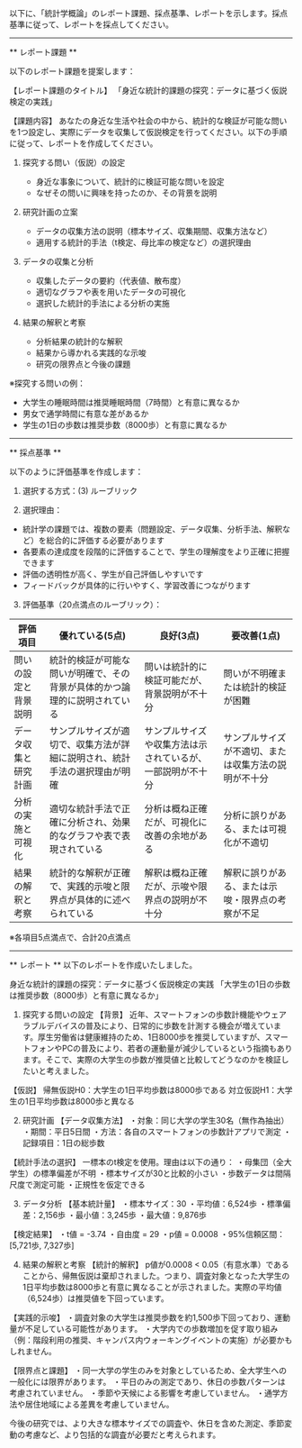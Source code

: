 以下に、「統計学概論」のレポート課題、採点基準、レポートを示します。採点基準に従って、レポートを採点してください。

---------------------------------------
** レポート課題 **

以下のレポート課題を提案します：

【レポート課題のタイトル】
「身近な統計的課題の探究：データに基づく仮説検定の実践」

【課題内容】
あなたの身近な生活や社会の中から、統計的な検証が可能な問いを1つ設定し、実際にデータを収集して仮説検定を行ってください。以下の手順に従って、レポートを作成してください。

1. 探究する問い（仮説）の設定
   - 身近な事象について、統計的に検証可能な問いを設定
   - なぜその問いに興味を持ったのか、その背景を説明

2. 研究計画の立案
   - データの収集方法の説明（標本サイズ、収集期間、収集方法など）
   - 適用する統計的手法（t検定、母比率の検定など）の選択理由

3. データの収集と分析
   - 収集したデータの要約（代表値、散布度）
   - 適切なグラフや表を用いたデータの可視化
   - 選択した統計的手法による分析の実施

4. 結果の解釈と考察
   - 分析結果の統計的な解釈
   - 結果から導かれる実践的な示唆
   - 研究の限界点と今後の課題

※探究する問いの例：
- 大学生の睡眠時間は推奨睡眠時間（7時間）と有意に異なるか
- 男女で通学時間に有意な差があるか
- 学生の1日の歩数は推奨歩数（8000歩）と有意に異なるか

---------------------------------------
** 採点基準 **

以下のように評価基準を作成します：

1. 選択する方式：(3) ルーブリック

2. 選択理由：
- 統計学の課題では、複数の要素（問題設定、データ収集、分析手法、解釈など）を総合的に評価する必要があります
- 各要素の達成度を段階的に評価することで、学生の理解度をより正確に把握できます
- 評価の透明性が高く、学生が自己評価しやすいです
- フィードバックが具体的に行いやすく、学習改善につながります

3. 評価基準（20点満点のルーブリック）：

| 評価項目 | 優れている(5点) | 良好(3点) | 要改善(1点) |
|---------|---------------|----------|-----------|
| 問いの設定と背景説明 | 統計的検証が可能な問いが明確で、その背景が具体的かつ論理的に説明されている | 問いは統計的に検証可能だが、背景説明が不十分 | 問いが不明確または統計的検証が困難 |
| データ収集と研究計画 | サンプルサイズが適切で、収集方法が詳細に説明され、統計手法の選択理由が明確 | サンプルサイズや収集方法は示されているが、一部説明が不十分 | サンプルサイズが不適切、または収集方法の説明が不十分 |
| 分析の実施と可視化 | 適切な統計手法で正確に分析され、効果的なグラフや表で表現されている | 分析は概ね正確だが、可視化に改善の余地がある | 分析に誤りがある、または可視化が不適切 |
| 結果の解釈と考察 | 統計的な解釈が正確で、実践的示唆と限界点が具体的に述べられている | 解釈は概ね正確だが、示唆や限界点の説明が不十分 | 解釈に誤りがある、または示唆・限界点の考察が不足 |

※各項目5点満点で、合計20点満点

---------------------------------------
** レポート **
以下のレポートを作成いたしました。

身近な統計的課題の探究：データに基づく仮説検定の実践
「大学生の1日の歩数は推奨歩数（8000歩）と有意に異なるか」

1. 探究する問いの設定
【背景】
近年、スマートフォンの歩数計機能やウェアラブルデバイスの普及により、日常的に歩数を計測する機会が増えています。厚生労働省は健康維持のため、1日8000歩を推奨していますが、スマートフォンやPCの普及により、若者の運動量が減少しているという指摘もあります。そこで、実際の大学生の歩数が推奨値と比較してどうなのかを検証したいと考えました。

【仮説】
帰無仮説H0：大学生の1日平均歩数は8000歩である
対立仮説H1：大学生の1日平均歩数は8000歩と異なる

2. 研究計画
【データ収集方法】
・対象：同じ大学の学生30名（無作為抽出）
・期間：平日5日間
・方法：各自のスマートフォンの歩数計アプリで測定
・記録項目：1日の総歩数

【統計手法の選択】
一標本のt検定を使用。理由は以下の通り：
・母集団（全大学生）の標準偏差が不明
・標本サイズが30と比較的小さい
・歩数データは間隔尺度で測定可能
・正規性を仮定できる

3. データ分析
【基本統計量】
・標本サイズ：30
・平均値：6,524歩
・標準偏差：2,156歩
・最小値：3,245歩
・最大値：9,876歩

【検定結果】
・t値 = -3.74
・自由度 = 29
・p値 = 0.0008
・95%信頼区間：[5,721歩, 7,327歩]

4. 結果の解釈と考察
【統計的解釈】
p値が0.0008 < 0.05（有意水準）であることから、帰無仮説は棄却されました。つまり、調査対象となった大学生の1日平均歩数は8000歩と有意に異なることが示されました。実際の平均値（6,524歩）は推奨値を下回っています。

【実践的示唆】
・調査対象の大学生は推奨歩数を約1,500歩下回っており、運動量が不足している可能性があります。
・大学内での歩数増加を促す取り組み（例：階段利用の推奨、キャンパス内ウォーキングイベントの実施）が必要かもしれません。

【限界点と課題】
・同一大学の学生のみを対象としているため、全大学生への一般化には限界があります。
・平日のみの測定であり、休日の歩数パターンは考慮されていません。
・季節や天候による影響を考慮していません。
・通学方法や居住地域による差異を考慮していません。

今後の研究では、より大きな標本サイズでの調査や、休日を含めた測定、季節変動の考慮など、より包括的な調査が必要だと考えられます。

